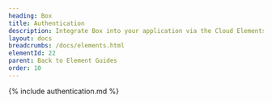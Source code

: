 ```yaml
---
heading: Box
title: Authentication
description: Integrate Box into your application via the Cloud Elements APIs.
layout: docs
breadcrumbs: /docs/elements.html
elementId: 22
parent: Back to Element Guides
order: 10
---
```


{% include authentication.md %}
